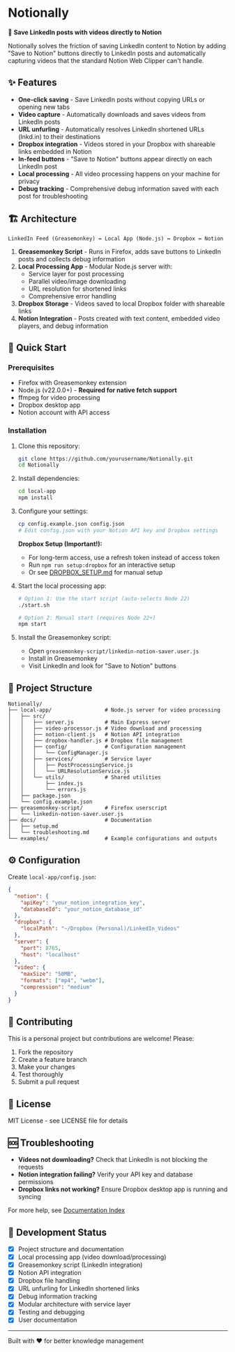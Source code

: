 # Notionally

🎯 **Save LinkedIn posts with videos directly to Notion**

Notionally solves the friction of saving LinkedIn content to Notion by adding "Save to Notion" buttons directly to LinkedIn posts and automatically capturing videos that the standard Notion Web Clipper can't handle.

## ✨ Features

- **One-click saving** - Save LinkedIn posts without copying URLs or opening new tabs
- **Video capture** - Automatically downloads and saves videos from LinkedIn posts
- **URL unfurling** - Automatically resolves LinkedIn shortened URLs (lnkd.in) to their destinations
- **Dropbox integration** - Videos stored in your Dropbox with shareable links embedded in Notion
- **In-feed buttons** - "Save to Notion" buttons appear directly on each LinkedIn post
- **Local processing** - All video processing happens on your machine for privacy
- **Debug tracking** - Comprehensive debug information saved with each post for troubleshooting

## 🏗️ Architecture

```
LinkedIn Feed (Greasemonkey) ↔ Local App (Node.js) ↔ Dropbox ↔ Notion
```

1. **Greasemonkey Script** - Runs in Firefox, adds save buttons to LinkedIn posts and collects debug information
2. **Local Processing App** - Modular Node.js server with:
   - Service layer for post processing
   - Parallel video/image downloading
   - URL resolution for shortened links
   - Comprehensive error handling
3. **Dropbox Storage** - Videos saved to local Dropbox folder with shareable links
4. **Notion Integration** - Posts created with text content, embedded video players, and debug information

## 🚀 Quick Start

### Prerequisites

- Firefox with Greasemonkey extension
- Node.js (v22.0.0+) - **Required for native fetch support**
- ffmpeg for video processing
- Dropbox desktop app
- Notion account with API access

### Installation

1. Clone this repository:
   ```bash
   git clone https://github.com/yourusername/Notionally.git
   cd Notionally
   ```

2. Install dependencies:
   ```bash
   cd local-app
   npm install
   ```

3. Configure your settings:
   ```bash
   cp config.example.json config.json
   # Edit config.json with your Notion API key and Dropbox settings
   ```
   
   **Dropbox Setup (Important!):**
   - For long-term access, use a refresh token instead of access token
   - Run `npm run setup:dropbox` for an interactive setup
   - Or see [DROPBOX_SETUP.md](docs/setup/DROPBOX_SETUP.md) for manual setup

4. Start the local processing app:
   ```bash
   # Option 1: Use the start script (auto-selects Node 22)
   ./start.sh
   
   # Option 2: Manual start (requires Node 22+)
   npm start
   ```

5. Install the Greasemonkey script:
   - Open `greasemonkey-script/linkedin-notion-saver.user.js`
   - Install in Greasemonkey
   - Visit LinkedIn and look for "Save to Notion" buttons

## 📁 Project Structure

```
Notionally/
├── local-app/                 # Node.js server for video processing
│   ├── src/
│   │   ├── server.js          # Main Express server
│   │   ├── video-processor.js # Video download and processing
│   │   ├── notion-client.js   # Notion API integration
│   │   ├── dropbox-handler.js # Dropbox file management
│   │   ├── config/            # Configuration management
│   │   │   └── ConfigManager.js
│   │   ├── services/          # Service layer
│   │   │   ├── PostProcessingService.js
│   │   │   └── URLResolutionService.js
│   │   └── utils/             # Shared utilities
│   │       ├── index.js
│   │       └── errors.js
│   ├── package.json
│   └── config.example.json
├── greasemonkey-script/       # Firefox userscript
│   └── linkedin-notion-saver.user.js
├── docs/                      # Documentation
│   ├── setup.md
│   └── troubleshooting.md
└── examples/                  # Example configurations and outputs
```

## ⚙️ Configuration

Create `local-app/config.json`:

```json
{
  "notion": {
    "apiKey": "your_notion_integration_key",
    "databaseId": "your_notion_database_id"
  },
  "dropbox": {
    "localPath": "~/Dropbox (Personal)/LinkedIn_Videos"
  },
  "server": {
    "port": 8765,
    "host": "localhost"
  },
  "video": {
    "maxSize": "50MB",
    "formats": ["mp4", "webm"],
    "compression": "medium"
  }
}
```

## 🤝 Contributing

This is a personal project but contributions are welcome! Please:

1. Fork the repository
2. Create a feature branch
3. Make your changes
4. Test thoroughly
5. Submit a pull request

## 📝 License

MIT License - see LICENSE file for details

## 🆘 Troubleshooting

- **Videos not downloading?** Check that LinkedIn is not blocking the requests
- **Notion integration failing?** Verify your API key and database permissions
- **Dropbox links not working?** Ensure Dropbox desktop app is running and syncing

For more help, see [Documentation Index](docs/INDEX.md)

## 🚧 Development Status

- [x] Project structure and documentation
- [x] Local processing app (video download/processing)
- [x] Greasemonkey script (LinkedIn integration)
- [x] Notion API integration
- [x] Dropbox file handling
- [x] URL unfurling for LinkedIn shortened links
- [x] Debug information tracking
- [x] Modular architecture with service layer
- [x] Testing and debugging
- [x] User documentation

---

Built with ❤️ for better knowledge management
